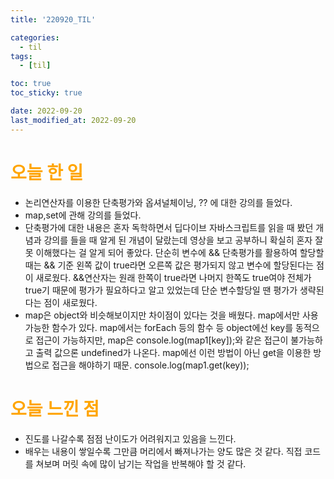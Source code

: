 ```yaml
---
title: '220920_TIL'

categories:
  - til
tags:
  - [til]

toc: true
toc_sticky: true

date: 2022-09-20
last_modified_at: 2022-09-20
---
```


# <span style="color:orange"> 오늘 한 일</span>

- 논리연산자를 이용한 단축평가와 옵셔널체이닝, ?? 에 대한 강의를 들었다.
- map,set에 관해 강의를 들었다.
- 단축평가에 대한 내용은 혼자 독학하면서 딥다이브 자바스크립트를 읽을 때 봤던 개념과 강의를 들을 때 알게 된 개념이 달랐는데 영상을 보고 공부하니 확실히 혼자 잘못 이해했다는 걸 알게 되어 좋았다. 단순히 변수에 && 단축평가를 활용하여 할당할 때는 && 기준 왼쪽 값이 true라면 오른쪽 값은 평가되지 않고 변수에 할당된다는 점이 새로웠다.
  &&연산자는 원래 한쪽이 true라면 나머지 한쪽도 true여야 전체가 true기 때문에 평가가 필요하다고 알고 있었는데 단순 변수할당일 땐 평가가 생략된다는 점이 새로웠다.
  <br />
- map은 object와 비슷해보이지만 차이점이 있다는 것을 배웠다.
  map에서만 사용 가능한 함수가 있다. map에서는 forEach 등의 함수 등
  object에선 key를 동적으로 접근이 가능하지만, map은 console.log(map1[key]);와 같은 접근이 불가능하고 출력 값으론 undefined가 나온다. map에선 이런 방법이 아닌 get을 이용한 방법으로 접근을 해야하기 때문. console.log(map1.get(key));

# <span style="color:orange"> 오늘 느낀 점</span>

- 진도를 나갈수록 점점 난이도가 어려워지고 있음을 느낀다.
- 배우는 내용이 쌓일수록 그만큼 머리에서 빠져나가는 양도 많은 것 같다.
  직접 코드를 쳐보며 머릿 속에 많이 남기는 작업을 반복해야 할 것 같다.
